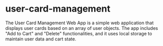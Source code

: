 # user-card-management
The User Card Management Web App is a simple web application that displays user cards based on an array of user objects. The app includes "Add to Cart" and "Delete" functionalities, and it uses local storage to maintain user data and cart state.
